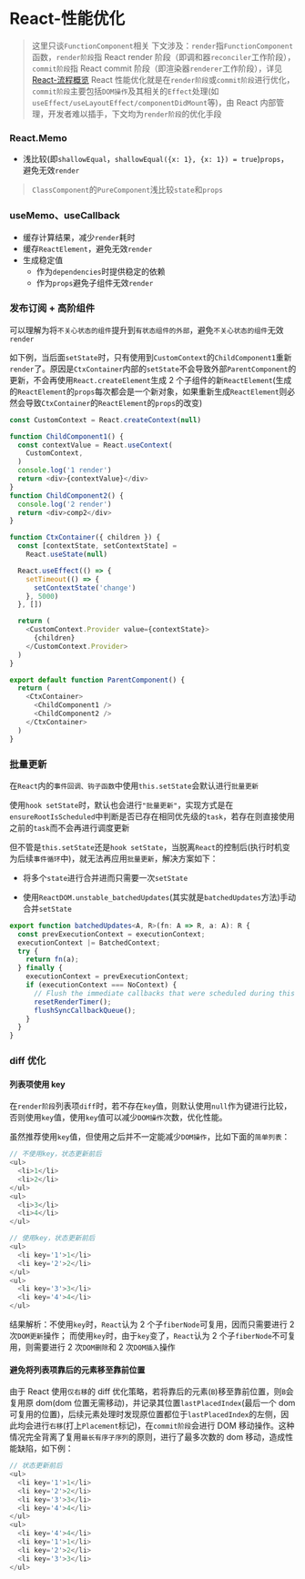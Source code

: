 # React-性能优化

> 这里只谈`FunctionComponent`相关
> 下文涉及：`render`指`FunctionComponent`函数，`render阶段`指 React render 阶段（即调和器`reconciler`工作阶段），`commit阶段`指 React commit 阶段（即渲染器`renderer`工作阶段），详见[React-流程概览](./React-流程概览.md)
> React 性能优化就是在`render阶段`或`commit阶段`进行优化，`commit阶段`主要包括`DOM操作`及其相关的`Effect`处理(如`useEffect/useLayoutEffect/componentDidMount`等)，由 React 内部管理，开发者难以插手，下文均为`render阶段`的优化手段

### React.Memo

- 浅比较(即`shallowEqual`，`shallowEqual({x: 1}, {x: 1}) = true`)`props`，避免无效`render`

> `ClassComponent`的`PureComponent`浅比较`state`和`props`

### useMemo、useCallback

- 缓存计算结果，减少`render`耗时
- 缓存`ReactElement`，避免无效`render`
- 生成稳定值
  - 作为`dependencies`时提供稳定的依赖
  - 作为`props`避免子组件无效`render`

### 发布订阅 + 高阶组件

可以理解为将`不关心状态的组件`提升到`有状态组件的外部`，避免`不关心状态的组件`无效`render`

如下例，当后面`setState`时，只有使用到`CustomContext`的`ChildComponent1`重新`render`了。原因是`CtxContainer`内部的`setState`不会导致外部`ParentComponent`的更新，不会再使用`React.createElement`生成 2 个子组件的新`ReactElement`(生成的`ReactElement`的`props`每次都会是一个新对象，如果重新生成`ReactElement`则必然会导致`CtxContainer`的`ReactElement`的`props`的改变)

```ts
const CustomContext = React.createContext(null)

function ChildComponent1() {
  const contextValue = React.useContext(
    CustomContext,
  )
  console.log('1 render')
  return <div>{contextValue}</div>
}
function ChildComponent2() {
  console.log('2 render')
  return <div>comp2</div>
}

function CtxContainer({ children }) {
  const [contextState, setContextState] =
    React.useState(null)

  React.useEffect(() => {
    setTimeout(() => {
      setContextState('change')
    }, 5000)
  }, [])

  return (
    <CustomContext.Provider value={contextState}>
      {children}
    </CustomContext.Provider>
  )
}

export default function ParentComponent() {
  return (
    <CtxContainer>
      <ChildComponent1 />
      <ChildComponent2 />
    </CtxContainer>
  )
}
```

### 批量更新

在`React`内的`事件回调、钩子函数`中使用`this.setState`会默认进行`批量更新`

使用`hook setState`时，默认也会进行`"批量更新"`，实现方式是在`ensureRootIsScheduled`中判断是否已存在相同优先级的`task`，若存在则直接使用之前的`task`而不会再进行调度更新

但不管是`this.setState`还是`hook setState`，当脱离`React`的控制后(执行时机变为后续`事件循环`中)，就无法再应用`批量更新`，解决方案如下：

- 将多个`state`进行合并进而只需要一次`setState`

- 使用`ReactDOM.unstable_batchedUpdates`(其实就是`batchedUpdates`方法)手动合并`setState`

```ts
export function batchedUpdates<A, R>(fn: A => R, a: A): R {
  const prevExecutionContext = executionContext;
  executionContext |= BatchedContext;
  try {
    return fn(a);
  } finally {
    executionContext = prevExecutionContext;
    if (executionContext === NoContext) {
      // Flush the immediate callbacks that were scheduled during this batch
      resetRenderTimer();
      flushSyncCallbackQueue();
    }
  }
}
```

### diff 优化

#### 列表项使用 key

在`render阶段`列表项`diff`时，若不存在`key`值，则默认使用`null`作为键进行比较，否则使用`key`值，使用`key`值可以减少`DOM操作`次数，优化性能。

虽然推荐使用`key`值，但使用之后并不一定能减少`DOM操作`，比如下面的`简单列表`：

```ts
// 不使用key，状态更新前后
<ul>
  <li>1</li>
  <li>2</li>
</ul>
<ul>
  <li>3</li>
  <li>4</li>
</ul>

// 使用key，状态更新前后
<ul>
  <li key='1'>1</li>
  <li key='2'>2</li>
</ul>
<ul>
  <li key='3'>3</li>
  <li key='4'>4</li>
</ul>

```

结果解析：不使用`key`时，`React`认为 2 个子`fiberNode`可复用，因而只需要进行 2 次`DOM更新`操作；
而使用`key`时，由于`key`变了，`React`认为 2 个子`fiberNode`不可复用，则需要进行 2 次`DOM删除`和 2 次`DOM插入`操作

#### 避免将列表项靠后的元素移至靠前位置

由于 React 使用`仅右移`的 diff 优化策略，若将靠后的元素(`B`)移至靠前位置，则`B`会复用原 dom(dom 位置无需移动)，并记录其位置`lastPlacedIndex`(最后一个 dom 可复用的位置)，后续元素处理时发现原位置都位于`lastPlacedIndex`的左侧，因此均会进行`右移`(打上`Placement`标记)，在`commit阶段`会进行 DOM 移动操作。这种情况完全背离了复用`最长有序子序列`的原则，进行了最多次数的 dom 移动，造成性能缺陷，如下例：

```ts
// 状态更新前后
<ul>
  <li key='1'>1</li>
  <li key='2'>2</li>
  <li key='3'>3</li>
  <li key='4'>4</li>
</ul>
<ul>
  <li key='4'>4</li>
  <li key='1'>1</li>
  <li key='2'>2</li>
  <li key='3'>3</li>
</ul>
```
